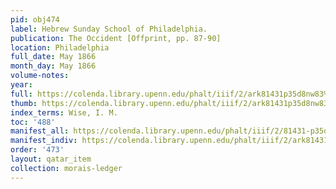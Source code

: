 ```yaml
---
pid: obj474
label: Hebrew Sunday School of Philadelphia.
publication: The Occident [Offprint, pp. 87-90]
location: Philadelphia
full_date: May 1866
month_day: May 1866
volume-notes:
year:
full: https://colenda.library.upenn.edu/phalt/iiif/2/ark81431p35d8nw83%2FSHA256E-s3688819--f8237cdd80f7209981c384e8814f951860dbaac0b2293b4fe49d9af88684cd7b.jpeg/full/3500,/0/default.jpg
thumb: https://colenda.library.upenn.edu/phalt/iiif/2/ark81431p35d8nw83%2FSHA256E-s3688819--f8237cdd80f7209981c384e8814f951860dbaac0b2293b4fe49d9af88684cd7b.jpeg/full/!200,200/0/default.jpg
index_terms: Wise, I. M.
toc: '488'
manifest_all: https://colenda.library.upenn.edu/phalt/iiif/2/81431-p35d8nw83/manifest
manifest_indiv: https://colenda.library.upenn.edu/phalt/iiif/2/ark81431p35d8nw83%2FSHA256E-s3688819--f8237cdd80f7209981c384e8814f951860dbaac0b2293b4fe49d9af88684cd7b.jpeg
order: '473'
layout: qatar_item
collection: morais-ledger
---
```

